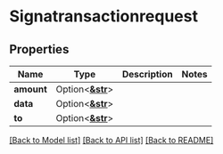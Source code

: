 # Signatransactionrequest

## Properties

Name | Type | Description | Notes
------------ | ------------- | ------------- | -------------
**amount** | Option<[**&str**](.md)> |  | 
**data** | Option<[**&str**](.md)> |  | 
**to** | Option<[**&str**](.md)> |  | 

[[Back to Model list]](../README.md#documentation-for-models) [[Back to API list]](../README.md#documentation-for-api-endpoints) [[Back to README]](../README.md)


